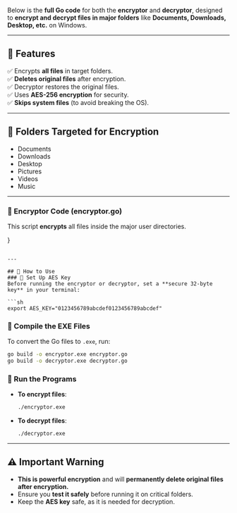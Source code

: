 Below is the **full Go code** for both the **encryptor** and **decryptor**, designed to **encrypt and decrypt files in major folders** like **Documents, Downloads, Desktop, etc.** on Windows.  

---

## 🔹 Features
✅ Encrypts **all files** in target folders.  
✅ **Deletes original files** after encryption.  
✅ Decryptor restores the original files.  
✅ Uses **AES-256 encryption** for security.  
✅ **Skips system files** (to avoid breaking the OS).  

---

## 📌 Folders Targeted for Encryption
- Documents
- Downloads
- Desktop
- Pictures
- Videos
- Music

---

### 🔹 Encryptor Code (encryptor.go)
This script **encrypts** all files inside the major user directories.  

}
```

---

## 🚀 How to Use
### 🔹 Set Up AES Key
Before running the encryptor or decryptor, set a **secure 32-byte key** in your terminal:

```sh
export AES_KEY="0123456789abcdef0123456789abcdef"
```

### **🔹 Compile the EXE Files**
To convert the Go files to `.exe`, run:

```sh
go build -o encryptor.exe encryptor.go
go build -o decryptor.exe decryptor.go
```

### 🔹 Run the Programs
- **To encrypt files**:  
  ```sh
  ./encryptor.exe
  ```
- **To decrypt files**:  
  ```sh
  ./decryptor.exe
  ```

---

## ⚠️ Important Warning
- **This is powerful encryption** and will **permanently delete original files after encryption.**  
- Ensure you **test it safely** before running it on critical folders.  
- Keep the **AES key** safe, as it is needed for decryption.  


